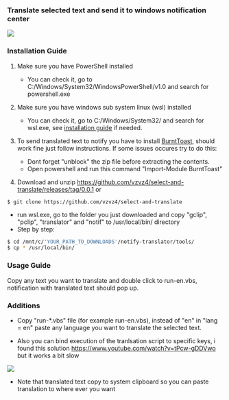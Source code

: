 ### Translate selected text and send it to windows notification center

<img src="https://github.com/vzvz4/dotfiles/blob/master/transl.gif"/>

### Installation Guide
1. Make sure you have PowerShell installed
    - You can check it, go to C:/Windows/System32/WindowsPowerShell/v1.0 and search for powershell.exe

2. Make sure you have windows sub system linux (wsl) installed
	- You can check it, go to C:/Windows/System32/ and search for wsl.exe,
    see [installation guide](https://docs.microsoft.com/en-en/windows/wsl/install-win10) if needed.

3. To send translated text to notify you have to install [BurntToast](https://github.com/Windos/BurntToast), should work fine just follow instructions. If some issues occures try to do this: 
	 - Dont forget "unblock" the zip file before extracting the contents.
	 - Open powershell and run this command "Import-Module BurntToast"  

4. Download and unzip https://github.com/vzvz4/select-and-translate/releases/tag/0.0.1 or 
```
$ git clone https://github.com/vzvz4/select-and-translate 
```
- run wsl.exe, go to the folder you just downloaded and copy "gclip", "pclip", "translator" and "notif" to /usr/local/bin/ directory
- Step by step:
```bash
$ cd /mnt/c/'YOUR_PATH_TO_DOWNLOADS'/notify-translator/tools/
$ cp * /usr/local/bin/
```
### Usage Guide
Copy any text you want to translate and double click to run-en.vbs, notification with translated text should pop up.

### Additions
 - Copy "run-\*.vbs" file (for example run-en.vbs), instead of "en" in "lang = en" paste any language you want to translate the selected text.

 - Also you can bind execution of the tranlsation script to specific keys, i found this solution https://www.youtube.com/watch?v=tPcw-gDDVwo but it works a bit slow

<img src="https://github.com/vzvz4/dotfiles/blob/master/transl-hotkey.gif"/>

 - Note that translated text copy to system clipboard so you can paste translation to where ever you want
